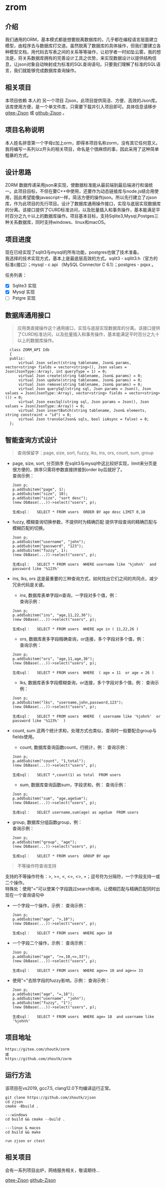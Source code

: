 # zrom

## 介绍
我们通用的ORM，基本模式都是想要脱离数据库的，几乎都在编程语言层面建立模型，由程序去与数据库打交道。虽然脱离了数据库的具体操作，但我们要建立各种模型文档，用代码去写表之间的关系等等操作，让初学者一时如坠云雾。我的想法是，将关系数据库拥有的完善设计工具之优势，来实现数据设计以提供结构信息，让json对象自动映射成为标准的SQL查询语句。只要我们理解了标准的SQL语言，我们就能够完成数据库查询操作。

## 相关项目
本项目依赖 本人的 另一个项目 Zjson，此项目提供简洁、方便、高效的Json库。该库使用方便，是一个单文件库，只需要下载并引入项目即可。具体信息请移步 [gitee-Zjson](https://gitee.com/zhoutk/zjson.git) 或 [github-Zjson](https://github.com/zhoutk/zjson.git) 。

## 项目名称说明
本人姓名拼音第一个字母z加上orm，即得本项目名称zorm，没有其它任何意义。我将编写一系列以z开头的相关项目，命名是个很麻烦的事，因此采用了这种简单粗暴的方式。

## 设计思路 
ZORM 数据传递采用json来实现，使数据标准能从最前端到最后端进行和谐统一。此项目目标，不但在要C++中使用，还要作为动态链接库与node.js结合用使用，因此希望能像javascript一样，简洁方便的操作json。所以先行建立了zjson库，作为此项目的先行项目。设计了数据库通用操作接口，实现与底层实现数据库的分离。该接口提供了CURD标准访问，以及批量插入和事务操作，基本能满足平时百分之九十以上的数据库操作。项目基本目标，支持Sqlite3,Mysql,Postges三种关系数据库，同时支持windows、linux和macOS。

## 项目进度
  现在已经实现了sqlit3与mysql的所有功能，postgres也做了技术准备。  
  我选择的技术实现方式，基本上是最底层高效的方式。sqlit3 - sqllit3.h（官方的标准c接口）；mysql - c api （MySQL Connector C 6.1）；postgres - pqxx 。

任务列表：
- [x] Sqlite3 实现
- [x] Mysql 实现
- [ ] Pstgre 实现

## 数据库通用接口
  > 应用类直接操作这个通用接口，实现与底层实现数据库的分离。该接口提供了CURD标准访问，以及批量插入和事务操作，基本能满足平时百分之九十以上的数据库操作。

  ```
    class ZORM_API Idb
    {
    public:
        virtual Json select(string tablename, Json& params, vector<string> fields = vector<string>(), Json values = Json(JsonType::Array), int queryType = 1) = 0;
        virtual Json create(string tablename, Json& params) = 0;
        virtual Json update(string tablename, Json& params) = 0;
        virtual Json remove(string tablename, Json& params) = 0;
        virtual Json querySql(string sql, Json params = Json(), Json values = Json(JsonType::Array), vector<string> fields = vector<string>()) = 0;
        virtual Json execSql(string sql, Json params = Json(), Json values = Json(JsonType::Array)) = 0;
        virtual Json insertBatch(string tablename, Json& elements, string constraint = "id") = 0;
        virtual Json transGo(Json& sqls, bool isAsync = false) = 0;
    };
  ```
  
## 智能查询方式设计
> 查询保留字：page, size, sort, fuzzy, lks, ins, ors, count, sum, group

- page, size, sort, 分页排序
    在sqlit3与mysql中这比较好实现，limit来分页是很方便的，排序只需将参数直接拼接到order by后就好了。  
    查询示例：
    ```
    Json p;
    p.addSubitem("page", 1);
    p.addSubitem("size", 10);
    p.addSubitem("size", "sort desc");
    (new DbBase(...))->select("users", p);
    
    生成sql：   SELECT * FROM users  ORDER BY age desc LIMIT 0,10
    ```
- fuzzy, 模糊查询切换参数，不提供时为精确匹配
    提供字段查询的精确匹配与模糊匹配的切换。
    ```
    Json p;
    p.addSubitem("username", "john");
    p.addSubitem("password", "123");
    p.addSubitem("fuzzy", 1);
    (new DbBase(...))->select("users", p);
   
    生成sql：   SELECT * FROM users  WHERE username like '%john%'  and password like '%123%'
    ```
- ins, lks, ors
    这是最重要的三种查询方式，如何找出它们之间的共同点，减少冗余代码是关键。

    - ins, 数据库表单字段in查询，一字段对多个值，例：  
        查询示例：
    ```
    Json p;
    p.addSubitem("ins", "age,11,22,36");
    (new DbBase(...))->select("users", p);

    生成sql：   SELECT * FROM users  WHERE age in ( 11,22,26 )
    ```
    - ors, 数据库表多字段精确查询，or连接，多个字段对多个值，例：  
        查询示例：
    ```
    Json p;
    p.addSubitem("ors", "age,11,age,36");
    (new DbBase(...))->select("users", p);

    生成sql：   SELECT * FROM users  WHERE  ( age = 11  or age = 26 )
    ```
    - lks, 数据库表多字段模糊查询，or连接，多个字段对多个值，例：
        查询示例：
    ```
    Json p;
    p.addSubitem("lks", "username,john,password,123");
    (new DbBase(...))->select("users", p);

    生成sql：   SELECT * FROM users  WHERE  ( username like '%john%'  or password like '%123%'  )
    ```
- count, sum
    这两个统计求和，处理方式也类似，查询时一般要配合group与fields使用。
    - count, 数据库查询函数count，行统计，例：
        查询示例：
    ```
    Json p;
    p.addSubitem("count", "1,total");
    (new DbBase(...))->select("users", p);

    生成sql：   SELECT *,count(1) as total  FROM users
    ```
    - sum, 数据库查询函数sum，字段求和，例：
        查询示例：
    ```
    Json p;
    p.addSubitem("sum", "age,ageSum");
    (new DbBase(...))->select("users", p);

    生成sql：   SELECT username,sum(age) as ageSum  FROM users
    ```
- group, 数据库分组函数group，例：  
    查询示例：
    ```
    Json p;
    p.addSubitem("group", "age");
    (new DbBase(...))->select("users", p);

    生成sql：   SELECT * FROM users  GROUP BY age
    ```

> 不等操作符查询支持

支持的不等操作符有：>, >=, <, <=, <>, =；逗号符为分隔符，一个字段支持一或二个操作。  
特殊处：使用"="可以使某个字段跳过search影响，让模糊匹配与精确匹配同时出现在一个查询语句中

- 一个字段一个操作，示例：
    查询示例：
    ```
    Json p;
    p.addSubitem("age", ">,10");
    (new DbBase(...))->select("users", p);

    生成sql：   SELECT * FROM users  WHERE age> 10
    ```
- 一个字段二个操作，示例：
    查询示例：
    ```
    Json p;
    p.addSubitem("age", ">=,10,<=,33");
    (new DbBase(...))->select("users", p);

    生成sql：   SELECT * FROM users  WHERE age>= 10 and age<= 33
    ```
- 使用"="去除字段的fuzzy影响，示例：
    查询示例：
    ```
    Json p;
    p.addSubitem("age", "=,18");
    p.addSubitem("username", "john");
    p.addSubitem("fuzzy", "1");
    (new DbBase(...))->select("users", p);

    生成sql：   SELECT * FROM users  WHERE age= 18  and username like '%john%'
    ```
  

## 项目地址
```
https://gitee.com/zhoutk/zorm
或
https://github.com/zhoutk/zorm
```

## 运行方法
该项目在vs2019, gcc7.5, clang12.0下均编译运行正常。
```
git clone https://github.com/zhoutk/zjson
cd zjson
cmake -Bbuild .

---windows
cd build && cmake --build .

---linux & macos
cd build && make

run zjson or ctest
```

## 相关项目

会有一系列项目出炉，网络服务相关，敬请期待...

[gitee-Zjson](https://gitee.com/zhoutk/zjson.git) 
[github-Zjson](https://github.com/zhoutk/zjson.git)
